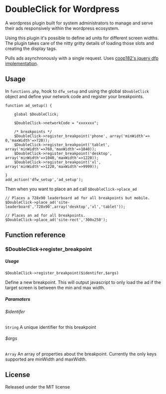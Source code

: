 # DoubleClick for Wordpress

A wordpress plugin built for system administrators to manage and serve their ads responsively within the wordpress ecosystem.

Using this plugin it's possible to define ad units for different screen widths. The plugin takes care of the nitty gritty details of loading those slots and creating the display tags.

Pulls ads asynchronously with a single request. Uses [coop182's jquery dfp implementation](https://github.com/coop182/jquery.dfp.js).

## Usage

In `functions.php`, hook to `dfw_setup` and using the global `$DoubleClick` object and define your network code and register your breakpoints.

	function ad_setup() {
	
		global $DoubleClick;
	
		$DoubleClick->networkCode = "xxxxxxx";
			
		/* breakpoints */
		$DoubleClick->register_breakpoint('phone', array('minWidth'=>	0,'maxWidth'=>720));
		$DoubleClick->register_breakpoint('tablet', array('minWidth'=>760,'maxWidth'=>1040));
		$DoubleClick->register_breakpoint('desktop', array('minWidth'=>1040,'maxWidth'=>1220));
		$DoubleClick->register_breakpoint('xl', array('minWidth'=>1220,'maxWidth'=>9999));
	
	}
	add_action('dfw_setup','ad_setup');

Then when you want to place an ad call `$DoubleClick->place_ad`

	// Places a 728x90 leaderboard ad for all breakpoints but mobile.
	$DoubleClick->place_ad('site-leaderboard','728x90',array('desktop','xl','tablet'));

	// Places an ad for all breakpoints.
	$DoubleClick->place_ad('site-rect','300x250');


## Function reference

### $DoubleClick->register_breakpoint

##### Usage

    $DoubleClick->register_breakpoint($identifer,$args)
    
Define a new breakpoint. This will output javascript to only load the ad if the target screen is between the min and max width.

##### Paramaters

###### $identifer
`String` A unique identifier for this breakpoint

###### $args
`Array` An array of properties about the breakpoint. Currently the only keys supported are minWidth and maxWidth.


## License

Released under the MIT license
